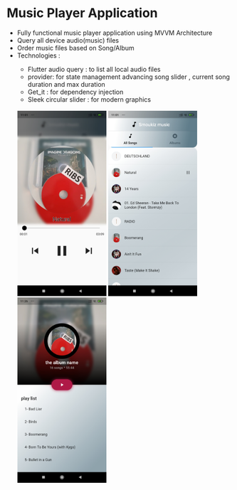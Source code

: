  <h1> Music Player Application</h1> 
  <p> 
    <ul>
    <li>Fully functional music player application using MVVM Architecture</li>
      <li>Query all device audio(music) files</li>
      <li>Order music files based on Song/Album<br> </li>
      <li>Technologies : </li>
          <ul>
<li> Flutter audio query : to list all local audio files </li>
<li> provider: for state management advancing song slider , current song duration and max duration </li>
<li> Get_it : for dependency injection</li>
<li> Sleek circular slider : for modern graphics</li>
      </ul></br>
      
      
  
   
 

  

   <img src="ScreenShots/music/player.jpg" width="200">  
   <img src="ScreenShots/music/activeSongList.jpg" width="200">
   <img src="ScreenShots/music/albumPlayList.jpg" width="200">
  </p>
